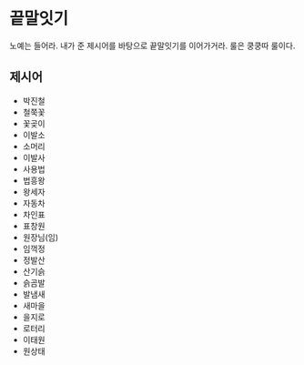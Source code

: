 # 끝말잇기

노예는 들어라. 내가 준 제시어를 바탕으로 끝말잇기를 이어가거라. 룰은 쿵쿵따 룰이다.



## 제시어

- 박진철
- 철쭉꽃
- 꽃곶이
- 이발소
- 소머리
- 이발사
- 사용법
- 법흥왕
- 왕세자
- 자동차
- 차인표
- 표창원
- 원장님(임)
- 임꺽정
- 정발산
- 산기슭
- 슭곰발
- 발냄새
- 새마을
- 을지로
- 로터리
- 이태원
- 원상태
